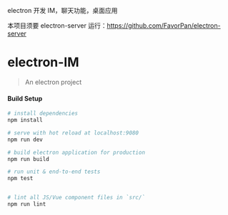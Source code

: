 electron 开发 IM，聊天功能，桌面应用

本项目须要 electron-server 运行：https://github.com/FavorPan/electron-server

# electron-IM

> An electron project

#### Build Setup

```bash
# install dependencies
npm install

# serve with hot reload at localhost:9080
npm run dev

# build electron application for production
npm run build

# run unit & end-to-end tests
npm test


# lint all JS/Vue component files in `src/`
npm run lint
```
